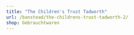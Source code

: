 ```yaml
---
title: "The Children's Trust Tadworth"
url: /banstead/the-childrens-trust-tadworth-2/
shop: Gebrauchtwaren
---
```

